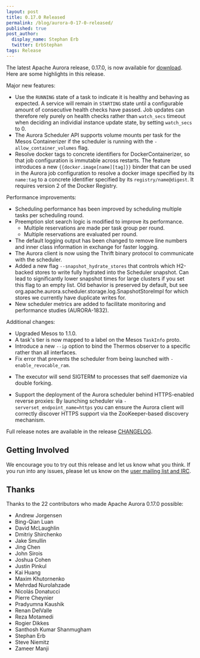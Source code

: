 ```yaml
---
layout: post
title: 0.17.0 Released
permalink: /blog/aurora-0-17-0-released/
published: true
post_author:
  display_name: Stephan Erb
  twitter: ErbStephan
tags: Release
---
```


The latest Apache Aurora release, 0.17.0, is now available for
[download](http://aurora.apache.org/downloads/). Here are some highlights in this release.

Major new features:

- Use the `RUNNING` state of a task to indicate it is healthy and behaving as expected.
  A service will remain in `STARTING` state until a configurable amount of consecutive health checks
  have passed. Job updates can therefore rely purely on health checks rather than `watch_secs`
  timeout when deciding an individial instance update state, by setting `watch_secs` to 0.
- The Aurora Scheduler API supports volume mounts per task for the Mesos
  Containerizer if the scheduler is running with the `-allow_container_volumes`
  flag.
- Resolve docker tags to concrete identifiers for DockerContainerizer, so that job configuration
  is immutable across restarts. The feature introduces a new `{{docker.image[name][tag]}}` binder that
  can be used in the Aurora job configuration to resolve a docker image specified by its `name:tag`
  to a concrete identifier specified by its `registry/name@digest`. It requires version 2 of the
  Docker Registry.

Performance improvements:

- Scheduling performance has been improved by scheduling multiple tasks per scheduling round.
- Preemption slot search logic is modified to improve its performance.
  - Multiple reservations are made per task group per round.
  - Multiple reservations are evaluated per round.
- The default logging output has been changed to remove line numbers and inner class information in
  exchange for faster logging.
- The Aurora client is now using the Thrift binary protocol to communicate with the scheduler.
- Added a new flag `--snapshot_hydrate_stores` that controls which H2-backed stores to write fully
  hydrated into the Scheduler snapshot. Can lead to significantly lower snapshot times for large
  clusters if you set this flag to an empty list. Old behavior is preserved by default, but see
  org.apache.aurora.scheduler.storage.log.SnapshotStoreImpl for which stores we currently have
  duplicate writes for.
- New scheduler metrics are added to facilitate monitoring and performance studies (AURORA-1832).


Additional changes:

- Upgraded Mesos to 1.1.0.
- A task's tier is now mapped to a label on the Mesos `TaskInfo` proto.
- Introduce a new `--ip` option to bind the Thermos observer to a specific rather than all
  interfaces.
- Fix error that prevents the scheduler from being launched with `-enable_revocable_ram`.
* The executor will send SIGTERM to processes that self daemonize via double forking.
- Support the deployment of the Aurora scheduler behind HTTPS-enabled reverse proxies: By launching
  scheduler via `-serverset_endpoint_name=https` you can ensure the Aurora client will correctly
  discover HTTPS support via the ZooKeeper-based discovery mechanism.

Full release notes are available in the release
[CHANGELOG](https://gitbox.apache.org/repos/asf?p=aurora.git&f=CHANGELOG&hb=rel/0.17.0).

## Getting Involved

We encourage you to try out this release and let us know what you think. If you run into any issues,
please let us know on the [user mailing list and IRC](https://aurora.apache.org/community/).

## Thanks

Thanks to the 22 contributors who made Apache Aurora 0.17.0 possible:

* Andrew Jorgensen
* Bing-Qian Luan
* David McLaughlin
* Dmitriy Shirchenko
* Jake Smullin
* Jing Chen
* John Sirois
* Joshua Cohen
* Justin Pinkul
* Kai Huang
* Maxim Khutornenko
* Mehrdad Nurolahzade
* Nicolás Donatucci
* Pierre Cheynier
* Pradyumna Kaushik
* Renan DelValle
* Reza Motamedi
* Rogier Dikkes
* Santhosh Kumar Shanmugham
* Stephan Erb
* Steve Niemitz
* Zameer Manji

